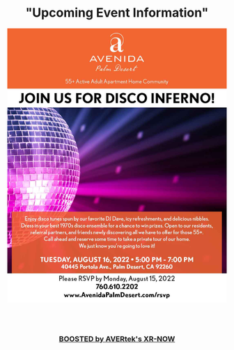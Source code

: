<div align="center">
  
<h1><b> "Upcoming Event Information" </b></h1> <!-- Loads <model-viewer> for old browsers like IE11: -->

  <!-- <p align="center">
  <img src="images/APD-Blood-Drive-022322v2.jpg" width=750>
  </p>
  <br>
  <h2><b> "Important Event, Be Sure To RSVP" </b></h2>
  <br> -->
  <p align="center">
  <img src="images/APD-Disco-Inferno-081622.jpg" width=750>
  </p>
  <br><br>
<h3 style="text-align: center;" markdown="1"><a href="https://avertek.net/xr-now" onclick="getOutboundLink('https://avertek.net/xr-now'); return false;">BOOSTED by AVERtek's XR-NOW</a></h3> 
  <br><br>
</div>
